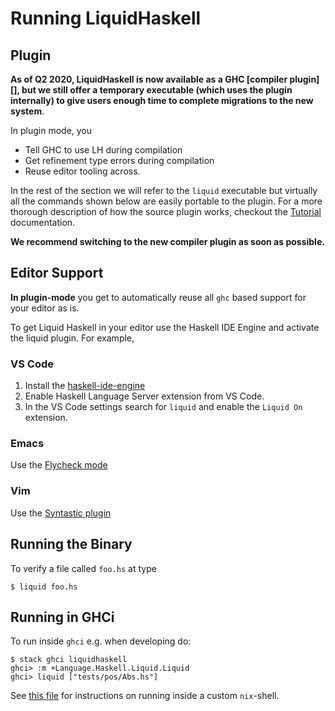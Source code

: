 # Running LiquidHaskell

## Plugin

**As of Q2 2020, LiquidHaskell is now available as a GHC [compiler plugin][], 
but we still offer a temporary executable (which uses the plugin internally) 
to give users enough time to complete migrations to the new system**. 

In plugin mode, you

- Tell GHC to use LH during compilation
- Get refinement type errors during compilation
- Reuse editor tooling across. 

In the rest of the section we will refer to the `liquid` executable 
but virtually all the commands shown below are easily portable to 
the plugin. For a more thorough description of how the source plugin
works, checkout the [Tutorial](src/Language/Haskell/Liquid/GHC/Plugin/Tutorial.hs) 
documentation.

**We recommend switching to the new compiler plugin as soon as possible.**

## Editor Support

**In plugin-mode** you get to automatically reuse all `ghc` based support for your editor as is.

To get Liquid Haskell in your editor use the Haskell IDE Engine 
and activate the liquid plugin. For example, 

### VS Code

1. Install the [haskell-ide-engine](https://github.com/haskell/haskell-ide-engine)
2. Enable Haskell Language Server extension from VS Code. 
3. In the VS Code settings search for `liquid` and enable the `Liquid On` extension.

### Emacs 

Use the [Flycheck mode](https://github.com/ucsd-progsys/liquid-types.el)

### Vim

Use the [Syntastic plugin](https://github.com/ucsd-progsys/liquid-types.vim)

## Running the Binary

To verify a file called `foo.hs` at type

    $ liquid foo.hs

## Running in GHCi

To run inside `ghci` e.g. when developing do:

    $ stack ghci liquidhaskell
    ghci> :m +Language.Haskell.Liquid.Liquid
    ghci> liquid ["tests/pos/Abs.hs"]

See [this file](install.md) for instructions on running inside a custom `nix`-shell.

